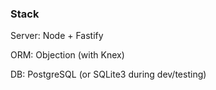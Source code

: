 ### Stack

Server: Node + Fastify

ORM: Objection (with Knex)

DB: PostgreSQL (or SQLite3 during dev/testing)
